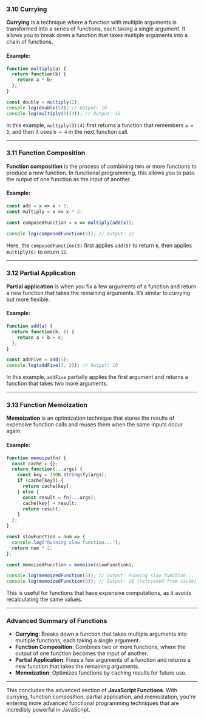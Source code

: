 ### 3.10 Currying

**Currying** is a technique where a function with multiple arguments is transformed into a series of functions, each taking a single argument. It allows you to break down a function that takes multiple arguments into a chain of functions.

#### Example:
```javascript
function multiply(a) {
  return function(b) {
    return a * b;
  };
}

const double = multiply(2);
console.log(double(5)); // Output: 10
console.log(multiply(3)(4)); // Output: 12
```

In this example, `multiply(3)(4)` first returns a function that remembers `a = 3`, and then it uses `b = 4` in the next function call.

---

### 3.11 Function Composition

**Function composition** is the process of combining two or more functions to produce a new function. In functional programming, this allows you to pass the output of one function as the input of another.

#### Example:
```javascript
const add = x => x + 1;
const multiply = x => x * 2;

const composedFunction = x => multiply(add(x));

console.log(composedFunction(5)); // Output: 12
```

Here, the `composedFunction(5)` first applies `add(5)` to return `6`, then applies `multiply(6)` to return `12`.

---

### 3.12 Partial Application

**Partial application** is when you fix a few arguments of a function and return a new function that takes the remaining arguments. It’s similar to currying but more flexible.

#### Example:
```javascript
function add(a) {
  return function(b, c) {
    return a + b + c;
  };
}

const addFive = add(5);
console.log(addFive(3, 2)); // Output: 10
```

In this example, `addFive` partially applies the first argument and returns a function that takes two more arguments.

---

### 3.13 Function Memoization

**Memoization** is an optimization technique that stores the results of expensive function calls and reuses them when the same inputs occur again.

#### Example:
```javascript
function memoize(fn) {
  const cache = {};
  return function(...args) {
    const key = JSON.stringify(args);
    if (cache[key]) {
      return cache[key];
    } else {
      const result = fn(...args);
      cache[key] = result;
      return result;
    }
  };
}

const slowFunction = num => {
  console.log("Running slow function...");
  return num * 2;
};

const memoizedFunction = memoize(slowFunction);

console.log(memoizedFunction(5)); // Output: Running slow function... 10
console.log(memoizedFunction(5)); // Output: 10 (retrieved from cache)
```

This is useful for functions that have expensive computations, as it avoids recalculating the same values.

---

### Advanced Summary of Functions

- **Currying**: Breaks down a function that takes multiple arguments into multiple functions, each taking a single argument.
- **Function Composition**: Combines two or more functions, where the output of one function becomes the input of another.
- **Partial Application**: Fixes a few arguments of a function and returns a new function that takes the remaining arguments.
- **Memoization**: Optimizes functions by caching results for future use.

---

This concludes the advanced section of **JavaScript Functions**. With currying, function composition, partial application, and memoization, you're entering more advanced functional programming techniques that are incredibly powerful in JavaScript.
